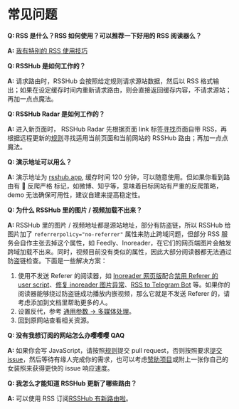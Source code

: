 # 常见问题

**Q: RSS 是什么？RSS 如何使用？可以推荐一下好用的 RSS 阅读器么？**

**A:** [我有特别的 RSS 使用技巧](https://diygod.cc/ohmyrss/)

**Q: RSSHub 是如何工作的？**

**A:** 请求路由时，RSSHub 会按照给定规则请求源站数据，然后以 RSS 格式输出；如果在设定缓存时间内重新请求路由，则会直接返回缓存内容，不请求源站；再加一点点魔法。

**Q: RSSHub Radar 是如何工作的？**

**A:** 进入新页面时， RSSHub Radar 先根据页面 link 标签[寻找](https://github.com/DIYgod/RSSHub-Radar/blob/master/src/js/content/utils.ts#L25)页面自带 RSS，再根据远程更新的[规则](https://github.com/DIYgod/RSSHub/blob/master/assets/radar-rules.js)寻找适用当前页面和当前网站的 RSSHub 路由；再加一点点魔法。

**Q: 演示地址可以用么？**

**A:** 演示地址为 [rsshub.app](https://rsshub.app), 缓存时间 120 分钟，可以随意使用。但如果你看到路由有 <Badge type="danger">🚨 反爬严格</Badge> 标记，如微博、知乎等，意味着目标网站有严重的反爬策略，demo 无法确保可用性，建议自建来提高稳定性。

**Q: 为什么 RSSHub 里的图片 / 视频加载不出来？**

**A:** RSSHub 里的图片 / 视频地址都是源站地址，部分有防盗链，所以 RSSHub 给图片加了 `referrerpolicy="no-referrer"` 属性来防止跨域问题，但部分 RSS 服务会自作主张去掉这个属性，如 Feedly、Inoreader，在它们的网页端图片会触发跨域加载不出来。同时，视频目前没有类似的属性，因此大部分阅读器都无法通过防盗链检查。下面是一些解决方案：

1.  使用不发送 Referer 的阅读器，如 [Inoreader 网页版](https://www.inoreader.com/)配合[禁用 Referer 的 user script](https://greasyfork.org/scripts/376884)、[修复 inoreader 图片异常](https://greasyfork.org/scripts/463461-fix-image-error-at-inoreader)、[RSS to Telegram Bot](https://github.com/Rongronggg9/RSS-to-Telegram-Bot) 等。如果你的阅读器能够绕过防盗链成功播放内嵌视频，那么它就是不发送 Referer 的，请考虑添加到文档里帮助更多的人。
2.  设置反代，参考 [通用参数 -> 多媒体处理](/zh/parameter#多媒体处理)。
3.  回到原网站查看相关资源。

**Q: 没有我想订阅的网站怎么办嘤嘤嘤 QAQ**

**A:** 如果你会写 JavaScript，请按照[规则](/zh/joinus/quick-start#提交新的-rsshub-规则)提交 pull request，否则按照要求[提交 issue](https://github.com/DIYgod/RSSHub/issues/new?template=rss_request_zh.md)，然后等待有缘人完成你的需求，也可以考虑[赞助项目](/zh/support)或附上一张你自己的女装照来获得更快的 issue 响应速度。

**Q: 我怎么才能知道 RSSHub 更新了哪些路由？**

**A:** 可以使用 RSS 订阅[RSSHub 有新路由啦](/zh/routes/program-update#rsshub)。
